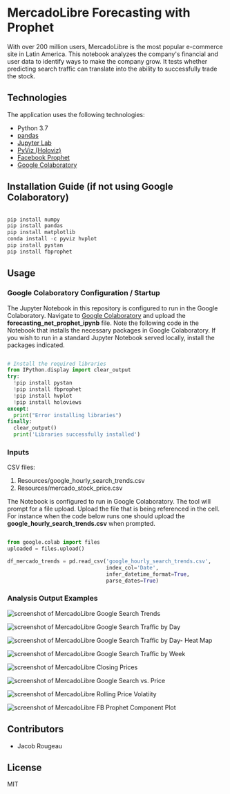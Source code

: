 # MercadoLibre Forecasting with Prophet

With over 200 million users, MercadoLibre is the most popular e-commerce site in Latin America. This notebook analyzes the company's financial and user data to identify ways to make the company grow. It tests whether predicting search traffic can translate into the ability to successfully trade the stock.

## Technologies

The application uses the following technologies:

- Python 3.7
- [pandas](https://pandas.pydata.org/pandas-docs/stable/index.html)
- [Jupyter Lab](https://jupyter.org/)
- [PyViz (Holoviz)](https://hvplot.holoviz.org/)
- [Facebook Prophet](https://facebook.github.io/prophet/)
- [Google Colaboratory](https://colab.research.google.com/)

## Installation Guide (if not using Google Colaboratory)

```python

pip install numpy
pip install pandas
pip install matplotlib
conda install -c pyviz hvplot
pip install pystan
pip install fbprophet

```

## Usage

### Google Colaboratory Configuration / Startup

The Jupyter Notebook in this repository is configured to run in the Google Colaboratory. Navigate to [Google Colaboratory](https://colab.research.google.com/) and upload the **forecasting_net_prophet_ipynb** file.  Note the following code in the Notebook that installs the necessary packages in Google Colaboratory.  If you wish to run in a standard Jupyter Notebook served locally, install the packages indicated.

```python

# Install the required libraries
from IPython.display import clear_output
try:
  !pip install pystan
  !pip install fbprophet
  !pip install hvplot
  !pip install holoviews
except:
  print("Error installing libraries")
finally:
  clear_output()
  print('Libraries successfully installed')

```

### Inputs

CSV files:

1. Resources/google_hourly_search_trends.csv
2. Resources/mercado_stock_price.csv

The Notebook is configured to run in Google Colaboratory. The tool will prompt for a file upload.  Upload the file that is being referenced in the cell. For instance when the code below runs one should upload the **google_hourly_search_trends.csv** when prompted.

```python

from google.colab import files
uploaded = files.upload()

df_mercado_trends = pd.read_csv('google_hourly_search_trends.csv',
                                index_col='Date', 
                                infer_datetime_format=True, 
                                parse_dates=True)

```

### Analysis Output Examples

![screenshot of MercadoLibre Google Search Trends](images/001_search_trends.png)

![screenshot of MercadoLibre Google Search Traffic by Day](images/002_search_traffic_by_day.png)

![screenshot of MercadoLibre Google Search Traffic by Day- Heat Map](images/003_search_heat_map.png)

![screenshot of MercadoLibre Google Search Traffic by Week](images/004_search_traffic_by_week.png)

![screenshot of MercadoLibre Closing Prices](images/005_closing_prices.png)

![screenshot of MercadoLibre Google Search vs. Price](images/006_search_vs_price.png)

![screenshot of MercadoLibre Rolling Price Volatiity](images/007_rolling_volatility.png)

![screenshot of MercadoLibre FB Prophet Component Plot](images/008_components.png)

## Contributors

- Jacob Rougeau

## License

MIT
